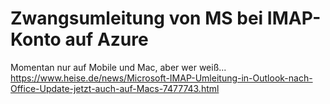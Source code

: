 # Zwangsumleitung von MS bei IMAP-Konto auf Azure

Momentan nur auf Mobile und Mac, aber wer weiß...
https://www.heise.de/news/Microsoft-IMAP-Umleitung-in-Outlook-nach-Office-Update-jetzt-auch-auf-Macs-7477743.html

